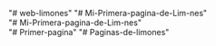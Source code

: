 "# web-limones" 
"# Mi-Primera-pagina-de-Lim-nes"  
"# Mi-Primera-pagina-de-Lim-nes"  
"# Primer-pagina" 
"# Paginas-de-limones" 
